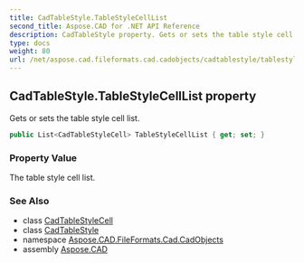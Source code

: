 ```yaml
---
title: CadTableStyle.TableStyleCellList
second_title: Aspose.CAD for .NET API Reference
description: CadTableStyle property. Gets or sets the table style cell list
type: docs
weight: 80
url: /net/aspose.cad.fileformats.cad.cadobjects/cadtablestyle/tablestylecelllist/
---
```

## CadTableStyle.TableStyleCellList property

Gets or sets the table style cell list.

```csharp
public List<CadTableStyleCell> TableStyleCellList { get; set; }
```

### Property Value

The table style cell list.

### See Also

* class [CadTableStyleCell](../../../aspose.cad.fileformats.cad.cadobjects.tablestyle/cadtablestylecell/)
* class [CadTableStyle](../)
* namespace [Aspose.CAD.FileFormats.Cad.CadObjects](../../cadtablestyle/)
* assembly [Aspose.CAD](../../../)


